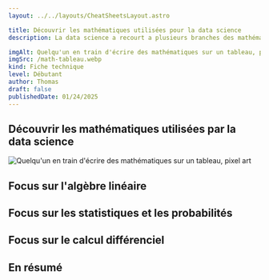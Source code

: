 ```yaml
---
layout: ../../layouts/CheatSheetsLayout.astro

title: Découvrir les mathématiques utilisées pour la data science
description: La data science a recourt a plusieurs branches des mathématiques pour analyser les données et faire des predictions. Dans cet article, Thomas fait le point sur les connaissances mathématiques de base à avoir avant de se lancer dans la data science et le machine learning.

imgAlt: Quelqu'un en train d'écrire des mathématiques sur un tableau, pixel art
imgSrc: /math-tableau.webp
kind: Fiche technique
level: Débutant
author: Thomas
draft: false
publishedDate: 01/24/2025
---
```



<article>

# Découvrir les mathématiques utilisées par la data science

![Quelqu'un en train d'écrire des mathématiques sur un tableau, pixel art](/math-tableau.webp)

## Focus sur l'algèbre linéaire

## Focus sur les statistiques et les probabilités

## Focus sur le calcul différenciel

## En résumé

</article>
